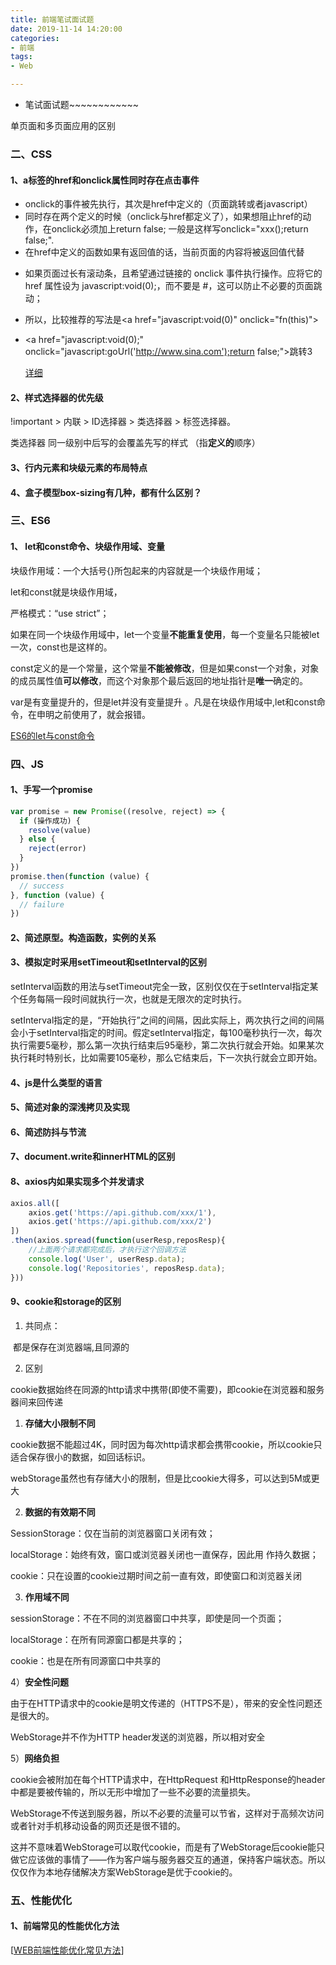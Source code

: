 ```yaml
---
title: 前端笔试面试题
date: 2019-11-14 14:20:00
categories:
- 前端
tags:
- Web

---
```


- 笔试面试题~~~~~~~~~~~~

  <!-- more-->

  

单页面和多页面应用的区别

### 二、CSS

#### 1、a标签的href和onclick属性同时存在点击事件

- onclick的事件被先执行，其次是href中定义的（页面跳转或者javascript）
- 同时存在两个定义的时候（onclick与href都定义了），如果想阻止href的动作，在onclick必须加上return false; 一般是这样写οnclick="xxx();return false;".
- 在href中定义的函数如果有返回值的话，当前页面的内容将被返回值代替

* 如果页面过长有滚动条，且希望通过链接的 onclick 事件执行操作。应将它的 href 属性设为 javascript:void(0);，而不要是 #，这可以防止不必要的页面跳动；

* 所以，比较推荐的写法是<a href="javascript:void(0)"     οnclick="fn(this)"> 

* <a href="javascript:void(0);" οnclick="javascript:goUrl('http://www.sina.com');return false;">跳转3</a>

  [详细]( https://blog.csdn.net/qq_34507902/article/details/79091758 )

  

#### 2、样式选择器的优先级

!important > 内联 > ID选择器 > 类选择器 > 标签选择器。 

类选择器 同一级别中后写的会覆盖先写的样式 （指**定义的**顺序）



#### 3、行内元素和块级元素的布局特点

#### 4、盒子模型box-sizing有几种，都有什么区别？





### 三、ES6

#### 1、 let和const命令、块级作用域、变量

块级作用域：一个大括号{}所包起来的内容就是一个块级作用域；

let和const就是块级作用域，

严格模式：“use strict”；

如果在同一个块级作用域中，let一个变量**不能重复使用**，每一个变量名只能被let一次，const也是这样的。

const定义的是一个常量，这个常量**不能被修改**，但是如果const一个对象，对象的成员属性值**可以修改**，而这个对象那个最后返回的地址指针是**唯一**确定的。

var是有变量提升的，但是let并没有变量提升 。凡是在块级作用域中,let和const命令，在申明之前使用了，就会报错。 

[ES6的let与const命令](https://blog.csdn.net/Gbing1228/article/details/89335907)



### 四、JS

#### 1、手写一个promise 

```js
var promise = new Promise((resolve, reject) => {
  if (操作成功) {
    resolve(value)
  } else {
    reject(error)
  }
})
promise.then(function (value) {
  // success
}, function (value) {
  // failure
})
```



#### 2、简述原型。构造函数，实例的关系

#### 3、模拟定时采用setTimeout和setInterval的区别

setInterval函数的用法与setTimeout完全一致，区别仅仅在于setInterval指定某个任务每隔一段时间就执行一次，也就是无限次的定时执行。 

setInterval指定的是，“开始执行”之间的间隔，因此实际上，两次执行之间的间隔会小于setInterval指定的时间。假定setInterval指定，每100毫秒执行一次，每次执行需要5毫秒，那么第一次执行结束后95毫秒，第二次执行就会开始。如果某次执行耗时特别长，比如需要105毫秒，那么它结束后，下一次执行就会立即开始。 

#### 4、js是什么类型的语言

#### 5、简述对象的深浅拷贝及实现

#### 6、简述防抖与节流

#### 7、document.write和innerHTML的区别

#### 8、axios内如果实现多个并发请求

```js
axios.all([
    axios.get('https://api.github.com/xxx/1'),
 	axios.get('https://api.github.com/xxx/2')
])
.then(axios.spread(function(userResp,reposResp){
    //上面两个请求都完成后，才执行这个回调方法
    console.log('User', userResp.data);
    console.log('Repositories', reposResp.data);
}))
```



#### 9、cookie和storage的区别

1. 共同点：

​    都是保存在浏览器端,且同源的



2. 区别

cookie数据始终在同源的http请求中携带(即使不需要)，即cookie在浏览器和服务器间来回传递

1) **存储大小限制不同**

cookie数据不能超过4K，同时因为每次http请求都会携带cookie，所以cookie只适合保存很小的数据，如回话标识。

webStorage虽然也有存储大小的限制，但是比cookie大得多，可以达到5M或更大

2) **数据的有效期不同**

 SessionStorage：仅在当前的浏览器窗口关闭有效；

 localStorage：始终有效，窗口或浏览器关闭也一直保存，因此用 作持久数据；

 cookie：只在设置的cookie过期时间之前一直有效，即使窗口和浏览器关闭

 3) **作用域不同**

 sessionStorage：不在不同的浏览器窗口中共享，即使是同一个页面；

  localStorage：在所有同源窗口都是共享的；

  cookie：也是在所有同源窗口中共享的

4）**安全性问题**

由于在HTTP请求中的cookie是明文传递的（HTTPS不是），带来的安全性问题还是很大的。

 WebStorage并不作为HTTP header发送的浏览器，所以相对安全 

5）**网络负担**

cookie会被附加在每个HTTP请求中，在HttpRequest 和HttpResponse的header中都是要被传输的，所以无形中增加了一些不必要的流量损失。

 WebStorage不传送到服务器，所以不必要的流量可以节省，这样对于高频次访问或者针对手机移动设备的网页还是很不错的。 

 

这并不意味着WebStorage可以取代cookie，而是有了WebStorage后cookie能只做它应该做的事情了——作为客户端与服务器交互的通道，保持客户端状态。所以仅仅作为本地存储解决方案WebStorage是优于cookie的。 



### 五、性能优化

#### 1、前端常见的性能优化方法

[[WEB前端性能优化常见方法](https://segmentfault.com/a/1190000008829958)]